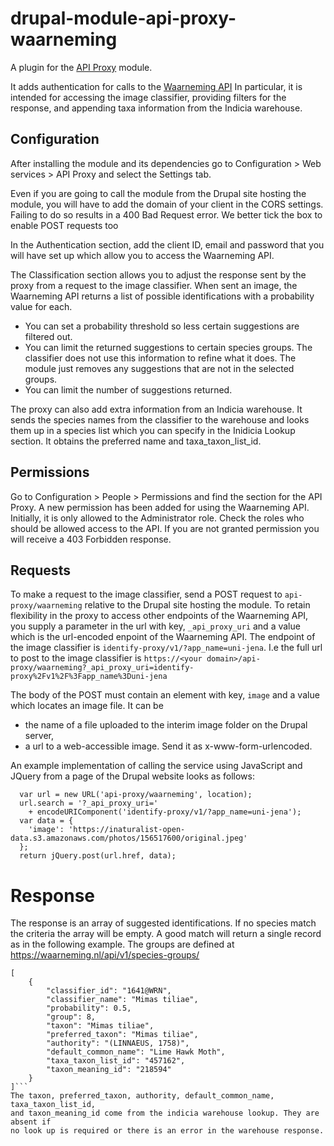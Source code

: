 # drupal-module-api-proxy-waarneming

A plugin for the [API Proxy](https://www.drupal.org/project/api_proxy) module.

It adds authentication for calls to the 
[Waarneming API](https://waarneming.nl/api/docs) In particular, it is intended 
for accessing the image classifier, providing filters for the
response, and appending taxa information from the Indicia warehouse.

## Configuration
After installing the module and its dependencies go to Configuration > Web 
services > API Proxy and select the Settings tab.


Even if you are going to call the module from the Drupal site hosting the
module, you will have to add the domain of your client in the CORS settings.
Failing to do so results in a 400 Bad Request error. We better tick the box to
enable POST requests too

In the Authentication section, add the client ID, email and password that you
will have set up which allow you to access the Waarneming API.

The Classification section allows you to adjust the response sent by the proxy
from a request to the image classifier. When sent an image, the Waarneming API
returns a list of possible identifications with a probability value for each. 
* You can set a probability threshold so less certain suggestions are filtered
out. 
* You can limit the returned suggestions to certain species groups. The
classifier does not use this information to refine what it does. The module
just removes any suggestions that are not in the selected groups.
* You can limit the number of suggestions returned.

The proxy can also add extra information from an Indicia warehouse. It sends
the species names from the classifier to the warehouse and looks them up in a
species list which you can specify in the Inidicia Lookup section. It obtains
the preferred name and taxa_taxon_list_id.

## Permissions
Go to Configuration > People > Permissions and find the section for the API
Proxy. A new permission has been added for using the Waarneming API. Initially,
it is only allowed to the Administrator role. Check the roles who should be
allowed access to the API. If you are not granted permission you will receive a
403 Forbidden response.

## Requests
To make a request to the image classifier, send a POST request to 
`api-proxy/waarneming` relative to the Drupal site hosting the module. To retain
flexibility in the proxy to access other endpoints of the Waarneming API, you
supply a parameter in the url with key, `_api_proxy_uri` and a value which is
the url-encoded enpoint of the Waarneming API. The endpoint of the image 
classifier is `identify-proxy/v1/?app_name=uni-jena`. I.e the full url to post
to the image classifier is `https://<your domain>/api-proxy/waarneming?_api_proxy_uri=identify-proxy%2Fv1%2F%3Fapp_name%3Duni-jena`

The body of the POST must contain an element with key, `image` and a value which
locates an image file. It can be 
* the name of a file uploaded to the interim image folder on the Drupal server,
* a url to a web-accessible image.
Send it as x-www-form-urlencoded.

An example implementation of calling the service using JavaScript and JQuery
from a page of the Drupal website looks as follows:
```
  var url = new URL('api-proxy/waarneming', location);
  url.search = '?_api_proxy_uri='
    + encodeURIComponent('identify-proxy/v1/?app_name=uni-jena');
  var data = {
    'image': 'https://inaturalist-open-data.s3.amazonaws.com/photos/156517600/original.jpeg'
  };
  return jQuery.post(url.href, data);
```

# Response
The response is an array of suggested identifications. If no species match the
criteria the array will be empty. A good match will return a single record as in
the following example.
The groups are defined at https://waarneming.nl/api/v1/species-groups/

```
[
	{
		"classifier_id": "1641@WRN",
		"classifier_name": "Mimas tiliae",
		"probability": 0.5,
		"group": 8,
		"taxon": "Mimas tiliae",
		"preferred_taxon": "Mimas tiliae",
		"authority": "(LINNAEUS, 1758)",
		"default_common_name": "Lime Hawk Moth",
		"taxa_taxon_list_id": "457162",
		"taxon_meaning_id": "218594"
	}
]```
The taxon, preferred_taxon, authority, default_common_name, taxa_taxon_list_id,
and taxon_meaning_id come from the indicia warehouse lookup. They are absent if
no look up is required or there is an error in the warehouse response.